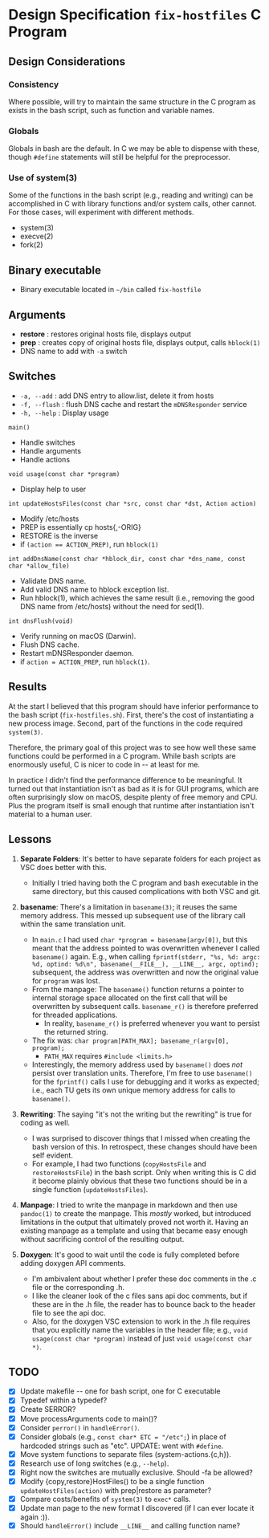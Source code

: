# Design Specification `fix-hostfiles` C Program

## Design Considerations

### Consistency

Where possible, will try to maintain the same structure in the C program as exists in the bash script, such as function and variable names.

### Globals

Globals in bash are the default. In C we may be able to dispense with these, though `#define` statements will still be helpful for the preprocessor.

### Use of system(3)

Some of the functions in the bash script (e.g., reading and writing) can be accomplished in C with library functions and/or system calls, other cannot. For those cases, will experiment with different methods.

* system(3)
* execve(2)
* fork(2)

## Binary executable

* Binary executable located in `~/bin` called `fix-hostfile`

## Arguments

* **restore** : restores original hosts file, displays output
* **prep** : creates copy of original hosts file, displays output, calls `hblock(1)`
* DNS name to add with `-a` switch

## Switches

* `-a, --add`   : add DNS entry to allow.list, delete it from hosts
* `-f, --flush` : flush DNS cache and restart the `mDNSResponder` service
* `-h, --help`  : Display usage

`main()`

* Handle switches
* Handle arguments
* Handle actions

`void usage(const char *program)`

* Display help to user

`int updateHostsFiles(const char *src, const char *dst, Action action)`

* Modify /etc/hosts
* PREP is essentially cp hosts{,-ORIG}
* RESTORE is the inverse
* if `(action == ACTION_PREP)`, run `hblock(1)`

`int addDnsName(const char *hblock_dir, const char *dns_name, const char *allow_file)`

* Validate DNS name.
* Add valid DNS name to hblock exception list.
* Run hblock(1), which achieves the same result (i.e., removing the good DNS name from /etc/hosts) without the need for sed(1).

`int dnsFlush(void)`

* Verify running on macOS (Darwin).
* Flush DNS cache.
* Restart mDNSResponder daemon.
* if `action = ACTION_PREP`, run `hblock(1)`.

## Results

At the start I believed that this program should have inferior performance to the bash script (`fix-hostfiles.sh`). First, there's the cost of instantiating a new process image. Second, part of the functions in the code required `system(3)`.

Therefore, the primary goal of this project was to see how well these same functions could be performed in a C program. While bash scripts are enormously useful, C is nicer to code in -- at least for me.

In practice I didn't find the performance difference to be meaningful. It turned out that instantiation isn't as bad as it is for GUI programs, which are often surprisingly slow on macOS, despite plenty of free memory and CPU. Plus the program itself is small enough that runtime after instantiation isn't material to a human user.

## Lessons

1. **Separate Folders**: It's better to have separate folders for each project as VSC does better with this.

    * Initially I tried having both the C program and bash executable in the same directory, but this caused complications with both VSC and git.

2. **basename**: There's a limitation in `basename(3)`; it reuses the same memory address. This messed up subsequent use of the library call within the same translation unit.
    * In `main.c` I had used `char *program = basename[argv[0])`, but this meant that the address pointed to was overwritten whenever I called `basename()` again. E.g., when calling `fprintf(stderr, "%s, %d: argc: %d, optind: %d\n", basename(__FILE__), __LINE__, argc, optind);` subsequent, the address was overwritten and now the original value for `program` was lost.
    * From the manpage: The `basename()` function returns a pointer to internal storage space allocated on the first call that will be overwritten by subsequent calls. `basename_r()` is therefore preferred for threaded applications.
        * In reality, `basename_r()` is preferred whenever you want to persist the returned string.
    * The fix was: `char program[PATH_MAX]; basename_r(argv[0], program);`
        * `PATH_MAX` requires `#include <limits.h>`
    * Interestingly, the memory address used by `basename()` does *not* persist over translation units. Therefore, I'm free to use `basename()` for the `fprintf()` calls I use for debugging and it works as expected; i.e., each TU gets its own unique memory address for calls to `basename()`.

3. **Rewriting**: The saying "it's not the writing but the rewriting" is true for coding as well.
    * I was surprised to discover things that I missed when creating the bash version of this. In retrospect, these changes should have been self evident.
    * For example, I had two functions (`copyHostsFile` and `restoreHostsFile`) in the bash script. Only when writing this is C did it become plainly obvious that these two functions should be in a single function (`updateHostsFiles`).

4. **Manpage**: I tried to write the manpage in markdown and then use `pandoc(1)` to create the manpage. This *mostly* worked, but introduced limitations in the output that ultimately proved not worth it. Having an existing manpage as a template and using that became easy enough without sacrificing control of the resulting output.

5. **Doxygen**: It's good to wait until the code is fully completed before adding doxygen API comments.
    * I'm ambivalent about  whether I prefer these doc comments in the .c file or the corresponding .h.
    * I like the cleaner look of the c files sans api doc comments, but if these are in the .h file, the reader has to bounce back to the header file to see the api doc.
    * Also, for the doxygen VSC extension to work in the .h file requires that you explicitly name the variables in the header file; e.g., `void usage(const char *program)` instead of just `void usage(const char *)`.

## TODO

* [x] Update makefile -- one for bash script, one for C executable
* [x] Typedef within a typedef?
* [x] Create SERROR?
* [x] Move processArguments code to main()?
* [x] Consider `perror()` in `handleError()`.
* [x] Consider globals (e.g., `const char* ETC = "/etc";`) in place of hardcoded strings such as "etc". UPDATE: went with `#define`.
* [x] Move system functions to separate files (system-actions.{c,h}).
* [x] Research use of long switches (e.g., `--help`).
* [x] Right now the switches are mutually exclusive. Should -fa be allowed?
* [x] Modify {copy,restore}HostFiles() to be a single function `updateHostFiles(action)` with prep|restore as parameter?
* [x] Compare costs/benefits of `system(3)` to `exec*` calls.
* [x] Update man page to the new format I discovered (if I can ever locate it again :)).
* [x] Should `handleError()` include `__LINE__` and calling function name?
